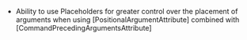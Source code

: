 - Ability to use Placeholders for greater control over the placement of arguments when using [PositionalArgumentAttribute] combined with [CommandPrecedingArgumentsAttribute]